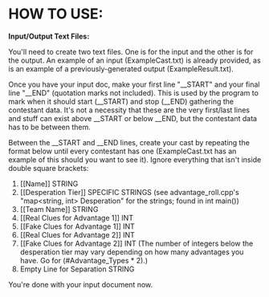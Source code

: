 # HOW TO USE:

**Input/Output Text Files:**

You'll need to create two text files. One is for the input and the other is for the output. An example of an input (ExampleCast.txt) is already provided, as is an example of a previously-generated output (ExampleResult.txt).

Once you have your input doc, make your first line "__START" and your final line "__END" (quotation marks not included). This is used by the program to mark when it should start (__START) and stop (__END) gathering the contestant data. It's not a necessity that these are the very first/last lines and stuff can exist above __START or below __END, but the contestant data has to be between them.

Between the __START and __END lines, create your cast by repeating the format below until every contestant has one (ExampleCast.txt has an example of this should you want to see it). Ignore everything that isn't inside double square brackets:

1. [[Name]]    STRING
2. [[Desperation Tier]]    SPECIFIC STRINGS (see advantage_roll.cpp's "map<string, int> Desperation" for the strings; found in int main())
3. [[Team Name]]    STRING
4. [[Real Clues for Advantage 1]]    INT
5. [[Fake Clues for Advantage 1]]    INT
6. [[Real Clues for Advantage 2]]    INT
7. [[Fake Clues for Advantage 2]]    INT (The number of integers below the desperation tier may vary depending on how many advantages you have. Go for (#Advantage_Types * 2).)
8. Empty Line for Separation    STRING

You're done with your input document now.
